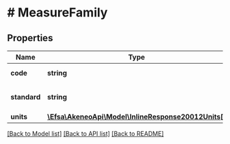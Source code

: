 # # MeasureFamily

## Properties

Name | Type | Description | Notes
------------ | ------------- | ------------- | -------------
**code** | **string** | Measure family code |
**standard** | **string** | Measure family standard | [optional]
**units** | [**\Efsa\AkeneoApi\Model\InlineResponse20012Units[]**](InlineResponse20012Units.md) | Family units | [optional]

[[Back to Model list]](../../README.md#models) [[Back to API list]](../../README.md#endpoints) [[Back to README]](../../README.md)
